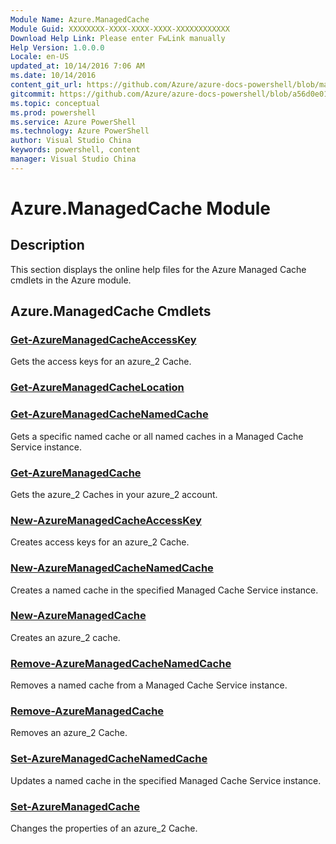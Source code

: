 ```yaml
---
Module Name: Azure.ManagedCache
Module Guid: XXXXXXXX-XXXX-XXXX-XXXX-XXXXXXXXXXXX
Download Help Link: Please enter FwLink manually
Help Version: 1.0.0.0
Locale: en-US
updated_at: 10/14/2016 7:06 AM
ms.date: 10/14/2016
content_git_url: https://github.com/Azure/azure-docs-powershell/blob/master/azureps-cmdlets-docs/ServiceManagement/Azure.ManagedCache/v1.0/CmdletMDs/Azure.ManagedCache.md
gitcommit: https://github.com/Azure/azure-docs-powershell/blob/a56d0e01e65c2c33aa2af13dd29addc94ead6e88/azureps-cmdlets-docs/ServiceManagement/Azure.ManagedCache/v1.0/CmdletMDs/Azure.ManagedCache.md
ms.topic: conceptual
ms.prod: powershell
ms.service: Azure PowerShell
ms.technology: Azure PowerShell
author: Visual Studio China
keywords: powershell, content
manager: Visual Studio China
---
```


# Azure.ManagedCache Module
## Description
This section displays the online help files for the Azure Managed Cache cmdlets in the Azure module.

## Azure.ManagedCache Cmdlets
### [Get-AzureManagedCacheAccessKey](Get-AzureManagedCacheAccessKey.md)
Gets the access keys for an azure_2 Cache.


### [Get-AzureManagedCacheLocation](Get-AzureManagedCacheLocation.md)



### [Get-AzureManagedCacheNamedCache](Get-AzureManagedCacheNamedCache.md)
Gets a specific named cache or all named caches in a Managed Cache Service instance.


### [Get-AzureManagedCache](Get-AzureManagedCache.md)
Gets the azure_2 Caches in your azure_2 account.


### [New-AzureManagedCacheAccessKey](New-AzureManagedCacheAccessKey.md)
Creates access keys for an azure_2 Cache.


### [New-AzureManagedCacheNamedCache](New-AzureManagedCacheNamedCache.md)
Creates a named cache in the specified Managed Cache Service instance.


### [New-AzureManagedCache](New-AzureManagedCache.md)
Creates an azure_2 cache.


### [Remove-AzureManagedCacheNamedCache](Remove-AzureManagedCacheNamedCache.md)
Removes a named cache from a Managed Cache Service instance.


### [Remove-AzureManagedCache](Remove-AzureManagedCache.md)
Removes an azure_2 Cache.


### [Set-AzureManagedCacheNamedCache](Set-AzureManagedCacheNamedCache.md)
Updates a named cache in the specified Managed Cache Service instance.


### [Set-AzureManagedCache](Set-AzureManagedCache.md)
Changes the properties of an azure_2 Cache.




